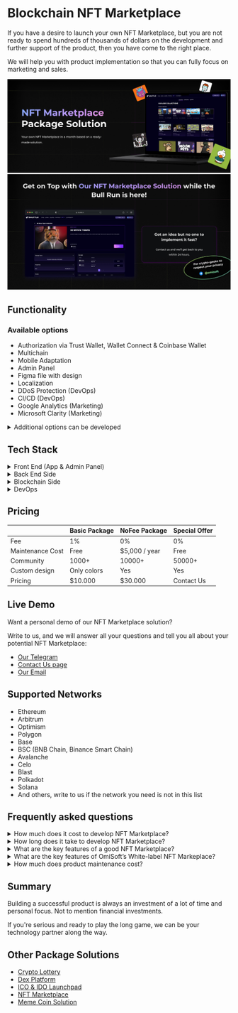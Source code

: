 # Blockchain NFT Marketplace

If you have a desire to launch your own NFT Marketplace, but you are not ready to spend hundreds of thousands of dollars on the development and further support of the product, then you have come to the right place.

We will help you with product implementation so that you can fully focus on marketing and sales.

![NFT Marketplace GitHub Image](/images/image1.jpg "NFT Marketplace White Label | GitHub")
![NFT Marketplace GitHub Image](/images/image2.jpg "NFT Marketplace Solution | GitHub")

## Functionality

### Available options

- Authorization via Trust Wallet, Wallet Connect & Coinbase Wallet
- Multichain
- Mobile Adaptation
- Admin Panel
- Figma file with design
- Localization
- DDoS Protection (DevOps)
- CI/CD (DevOps)
- Google Analytics (Marketing)
- Microsoft Clarity (Marketing)

<details>
  <summary>Additional options can be developed</summary>
  <ul>
      <li>Wallet (Chrome Extension)</li>
      <li>GameFi Options + API</li>
      <li>Game Server</li>
      <li>Landing Page</li>
      <li>Blog</li>
      <li>Integration with Social Networks</li>
      <li>Mobile Application</li>
      <li>Telegram bot or Telegram Mini App</li>
      <li>Loot Boxes</li>
      <li>Lottery</li>
      <li>Google Adsense</li>
      <li>Referral System (Marketing)</li>
      <li>...and any other idea you have</li>
  </ul>
</details>

## Tech Stack

<details>
  <summary>Front End (App & Admin Panel)</summary>
  <ul>
      <li>React.js</li>
      <li>Redux Toolkit</li>
      <li>TypeScript</li>
      <li>Wagmi</li>
      <li>Jest (for unit testing)</li>
  </ul>
</details>

<details>
  <summary>Back End Side</summary>
  <ul>
      <li>Node.js</li>
      <li>Express.js</li>
      <li>TypeScript</li>
      <li>MongoDB & Mongoose</li>
      <li>Swagger</li>
      <li>Jest & Supertest (for unit & integration testing)</li>
  </ul>
</details>

<details>
  <summary>Blockchain Side</summary>
  <ul>
      <li>Solidity (NFT Marketplace Smart Contract)</li>
  </ul>
</details>

<details>
  <summary>DevOps</summary>
  <ul>
      <li>Docker</li>
      <li>GitLab CI</li>
  </ul>
</details>

## Pricing

|                  | Basic Package | NoFee Package | Special Offer |
|------------------|---------------|---------------|---------------|
| Fee              | 1%            | 0%            | 0%            |
| Maintenance Cost | Free          | $5,000 / year | Free          |
| Community        | 1000+         | 10000+        | 50000+        |
| Custom design    | Only colors   | Yes           | Yes           |
| Pricing          | $10.000       | $30.000       | Contact Us    |

## Live Demo

Want a personal demo of our NFT Marketplace solution?

Write to us, and we will answer all your questions and tell you all about your potential NFT Marketplace:

- <a href="https://telegram.me/omisoft" target="_blank">Our Telegram</a>
- <a href="https://omisoft.net/contact-us?utm_campaign=web3-nft-marketplace&utm_medium=social&utm_source=github" target="_blank">Contact Us page</a>
- [Our Email](mailto:hi@omisoft.net)

## Supported Networks

- Ethereum
- Arbitrum
- Optimism
- Polygon
- Base
- BSC (BNB Chain, Binance Smart Chain)
- Avalanche
- Celo
- Blast
- Polkadot
- Solana
- And others, write to us if the network you need is not in this list

## Frequently asked questions

<details>
  <summary>How much does it cost to develop NFT Marketplace?</summary>
  <p>Depending on the complexity and required features the cost of White-label NFT Marketplace may vary. It starts from the basic $50k version and goes up to $200k depending on the parts. However, with our white-label NFT Marketplace, the cost is lower, starting from $10.000. If you want to know more, drop us a message for the estimate.</p>
</details>

<details>
  <summary>How long does it take to develop NFT Marketplace?</summary>
  <p>Since this is a White-Label solution, its development and launch takes 3-4 times less time than when developing it from scratch.</p>
  <p>You will receive a ready-made solution in less than a month.</p>
  <p>But if you need some additional functionality for marketing or community - the development of this functionality will be estimated separately.</p>
</details>

<details>
  <summary>What are the key features of a good NFT Marketplace?</summary>
  <p>All Ethereum-derived networks are currently supported, such as: Ethereum, Arbitrum, Optimism, Polygon, Base, BNB Chain, Avalanche, Celo and many others.</p>
</details>

<details>
  <summary>What are the key features of OmiSoft’s White-label NFT Markeplace?</summary>
  <p>The key features of our NFT Marketplace include an easy-to-use UX and mobile-friendly interface, multichain support, token creation, a convenient admin panel for system management, and flexible rule setting.</p>
</details>

<details>
  <summary>How much does product maintenance cost?</summary>
  <p>For Basic Package maintenance is free, for NoFee Package maintenance costs $5,000 per year.</p>
</details>

## Summary

Building a successful product is always an investment of a lot of time and personal focus. Not to mention financial investments.

If you're serious and ready to play the long game, we can be your technology partner along the way.

## Other Package Solutions

- <a href="https://omisoft.net/demo/crypto-lottery?utm_campaign=web3-nft-marketplace&utm_medium=social&utm_source=github" target="_blank">Crypto Lottery</a>
- <a href="https://omisoft.net/demo/white-label-dex-solutions?utm_campaign=web3-nft-marketplace&utm_medium=social&utm_source=github" target="_blank">Dex Platform</a>
- <a href="https://omisoft.net/demo/white-label-crypto-launchpad-development?utm_campaign=web3-nft-marketplace&utm_medium=social&utm_source=github" target="_blank">ICO & IDO Launchpad</a>
- <a href="https://omisoft.net/demo/whitelabel-nft-marketplace-development?utm_campaign=web3-nft-marketplace&utm_medium=social&utm_source=github" target="_blank">NFT Marketplace</a>
- <a href="https://omisoft.net/demo/meme-coin-development-service?utm_campaign=web3-nft-marketplace&utm_medium=social&utm_source=github" target="_blank">Meme Coin Solution</a>